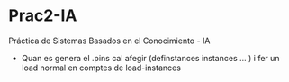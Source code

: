 # Prac2-IA
Práctica de Sistemas Basados en el Conocimiento - IA

 - Quan es genera el .pins cal afegir (definstances instances ... ) i fer un load normal en comptes de load-instances
